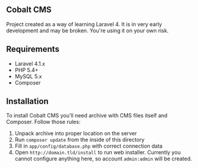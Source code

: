 ## Cobalt CMS
Project created as a way of learning Laravel 4. It is in very early development and may be broken. You're using it on your own risk.

## Requirements
- Laravel 4.1.x
- PHP 5.4+
- MySQL 5.x
- Composer

## Installation
To install Cobalt CMS you'll need archive with CMS files itself and Composer. Follow those rules:
1. Unpack archive into proper location on the server
2. Run `composer update` from the inside of this directory
3. Fill in `app/config/database.php` with correct connection data
4. Open `http://domain.tld/install` to run web installer. Currently you cannot configure anything here, so account `admin:admin` will be created.